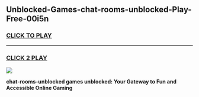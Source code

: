 
## Unblocked-Games-chat-rooms-unblocked-Play-Free-00i5n
<h3>
<a href="https://premium76.site?title=chat-rooms-unblocked&ref=20M">CLICK TO PLAY</a></h3>
<hr>

<h3>
<a href="https://premium76.site?title=chat-rooms-unblocked&ref=20M">CLICK 2 PLAY</a>
  
</h3>

<a href="https://premium76.site?title=chat-rooms-unblocked&ref=19M"><img src="https://clearcache.store/games.png"></a>


**chat-rooms-unblocked games unblocked: Your Gateway to Fun and Accessible Online Gaming**

